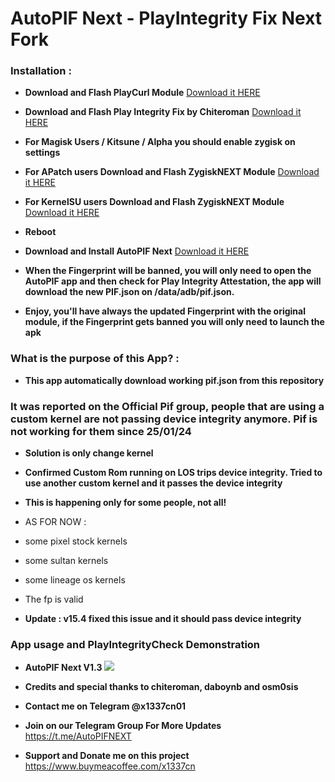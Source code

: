 # AutoPIF Next - PlayIntegrity Fix Next Fork

### Installation :
+ **Download and Flash PlayCurl Module** [Download it HERE](https://github.com/x1337cn/AutoPIFJSON/raw/main/playcurl.zip)

+ **Download and Flash Play Integrity Fix by Chiteroman** [Download it HERE](https://github.com/x1337cn/AutoPIFJSON/raw/main/PlayIntegrityFix.zip)

+ **For Magisk Users / Kitsune / Alpha you should enable zygisk on settings**

+ **For APatch users Download and Flash ZygiskNEXT Module** [Download it HERE](https://github.com/Yervant7/ZygiskNext/releases/download/v4-0.9.4-285/Zygisk-Next-v4-0.9.4-285-release.zip)

+ **For KernelSU users Download and Flash ZygiskNEXT Module** [Download it HERE](https://github.com/Dr-TSNG/ZygiskNext/releases/download/v4-0.9.1.1/Zygisk-Next-v4-0.9.1.1-189-release.zip)

+ **Reboot**

+ **Download and Install AutoPIF Next** [Download it HERE](https://github.com/x1337cn/AutoPIFJSON/raw/main/AutoPIF_Next.3.apk)

+ **When the Fingerprint will be banned, you will only need to open the AutoPIF app and then check for Play Integrity Attestation, the app will download the new PIF.json on /data/adb/pif.json.**

+ **Enjoy, you'll have always the updated Fingerprint with the original module, if the Fingerprint gets banned you will only need to launch the apk** 

### What is the purpose of this App? :
+ **This app automatically download working pif.json from this repository** 


### It was reported on the Official Pif group, people that are using a custom kernel are not passing device integrity anymore. Pif is not working for them since 25/01/24

+ **Solution is only change kernel**

+ **Confirmed Custom Rom running on LOS trips device integrity. Tried to use another custom kernel and it passes the device integrity**
  
+ **This is happening only for some people, not all!**
+ AS FOR NOW :
+ some pixel stock kernels
+ some sultan kernels
+ some lineage os kernels
+ The fp is valid

+ **Update : v15.4 fixed this issue and it should pass device integrity**

### App usage and PlayIntegrityCheck Demonstration 
+ **AutoPIF Next V1.3**
![](https://github.com/x1337cn/AutoPIF-Next/blob/main/screen-20240120-025803-ezgif.com-video-to-gif-converter.gif)

+ **Credits and special thanks to chiteroman, daboynb and osm0sis**
  
+ **Contact me on Telegram @x1337cn01** 
+ **Join on our Telegram Group For More Updates** https://t.me/AutoPIFNEXT
+ **Support and Donate me on this project** 
https://www.buymeacoffee.com/x1337cn
